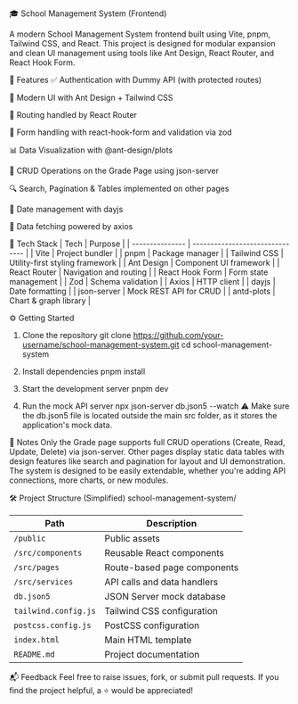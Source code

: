 🎓 School Management System (Frontend)

A modern School Management System frontend built using Vite, pnpm, Tailwind CSS, and React. This project is designed for modular expansion and clean UI management using tools like Ant Design, React Router, and React Hook Form.

🚀 Features
✅ Authentication with Dummy API (with protected routes)

🎨 Modern UI with Ant Design + Tailwind CSS

🧭 Routing handled by React Router

🧾 Form handling with react-hook-form and validation via zod

📊 Data Visualization with @ant-design/plots

🔄 CRUD Operations on the Grade Page using json-server

🔍 Search, Pagination & Tables implemented on other pages

📅 Date management with dayjs

🔌 Data fetching powered by axios


📁 Tech Stack
| Tech            | Purpose                         |
| --------------- | ------------------------------- |
| Vite            | Project bundler                 |
| pnpm            | Package manager                 |
| Tailwind CSS    | Utility-first styling framework |
| Ant Design      | Component UI framework          |
| React Router    | Navigation and routing          |
| React Hook Form | Form state management           |
| Zod             | Schema validation               |
| Axios           | HTTP client                     |
| dayjs           | Date formatting                 |
| json-server     | Mock REST API for CRUD          |
| antd-plots      | Chart & graph library           |


⚙️ Getting Started

1. Clone the repository
git clone https://github.com/your-username/school-management-system.git
cd school-management-system

2. Install dependencies
pnpm install

3. Start the development server
pnpm dev

4. Run the mock API server
npx json-server db.json5 --watch
⚠️ Make sure the db.json5 file is located outside the main src folder, as it stores the application's mock data.

📌 Notes
Only the Grade page supports full CRUD operations (Create, Read, Update, Delete) via json-server.
Other pages display static data tables with design features like search and pagination for layout and UI demonstration.
The system is designed to be easily extendable, whether you're adding API connections, more charts, or new modules.

🛠 Project Structure (Simplified)
school-management-system/

| Path                 | Description                 |
| -------------------- | --------------------------- |
| `/public`            | Public assets               |
| `/src/components`    | Reusable React components   |
| `/src/pages`         | Route-based page components |
| `/src/services`      | API calls and data handlers |
| `db.json5`           | JSON Server mock database   |
| `tailwind.config.js` | Tailwind CSS configuration  |
| `postcss.config.js`  | PostCSS configuration       |
| `index.html`         | Main HTML template          |
| `README.md`          | Project documentation       |



📬 Feedback
Feel free to raise issues, fork, or submit pull requests. If you find the project helpful, a ⭐️ would be appreciated!
